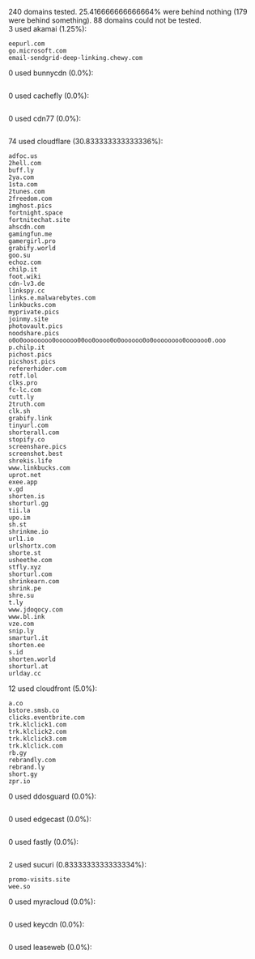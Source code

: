240 domains tested. 25.416666666666664% were behind nothing (179 were behind something). 88 domains could not be tested.<br>
3 used akamai (1.25%):
```
eepurl.com
go.microsoft.com
email-sendgrid-deep-linking.chewy.com
```

0 used bunnycdn (0.0%):
```

```

0 used cachefly (0.0%):
```

```

0 used cdn77 (0.0%):
```

```

74 used cloudflare (30.833333333333336%):
```
adfoc.us
2hell.com
buff.ly
2ya.com
1sta.com
2tunes.com
2freedom.com
imghost.pics
fortnight.space
fortnitechat.site
ahscdn.com
gamingfun.me
gamergirl.pro
grabify.world
goo.su
echoz.com
chilp.it
foot.wiki
cdn-lv3.de
linkspy.cc
links.e.malwarebytes.com
linkbucks.com
myprivate.pics
joinmy.site
photovault.pics
noodshare.pics
o0o0oooooooo0oooooo00oo0oooo0o0oooooo0o0oooooooo0oooooo0.ooo
p.chilp.it
pichost.pics
picshost.pics
refererhider.com
rotf.lol
clks.pro
fc-lc.com
cutt.ly
2truth.com
clk.sh
grabify.link
tinyurl.com
shorterall.com
stopify.co
screenshare.pics
screenshot.best
shrekis.life
www.linkbucks.com
uprot.net
exee.app
v.gd
shorten.is
shorturl.gg
tii.la
upo.im
sh.st
shrinkme.io
url1.io
urlshortx.com
shorte.st
usheethe.com
stfly.xyz
shorturl.com
shrinkearn.com
shrink.pe
shre.su
t.ly
www.jdoqocy.com
www.bl.ink
vze.com
snip.ly
smarturl.it
shorten.ee
s.id
shorten.world
shorturl.at
urlday.cc
```

12 used cloudfront (5.0%):
```
a.co
bstore.smsb.co
clicks.eventbrite.com
trk.klclick1.com
trk.klclick2.com
trk.klclick3.com
trk.klclick.com
rb.gy
rebrandly.com
rebrand.ly
short.gy
zpr.io
```

0 used ddosguard (0.0%):
```

```

0 used edgecast (0.0%):
```

```

0 used fastly (0.0%):
```

```

2 used sucuri (0.8333333333333334%):
```
promo-visits.site
wee.so
```

0 used myracloud (0.0%):
```

```

0 used keycdn (0.0%):
```

```

0 used leaseweb (0.0%):
```

```
